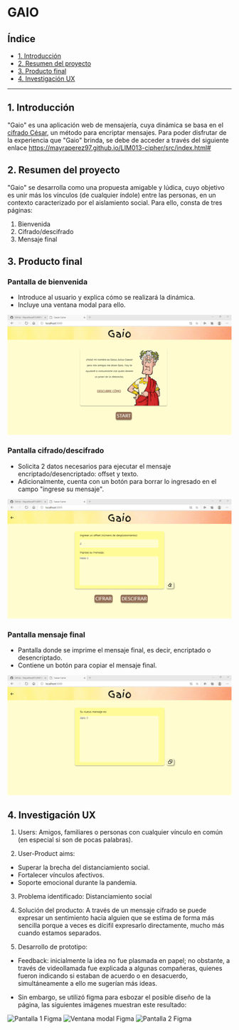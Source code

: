 # GAIO

## Índice

* [1. Introducción](#1-introducción)
* [2. Resumen del proyecto](#2-resumen-del-proyecto)
* [3. Producto final](#3-producto-final)
* [4. Investigación UX](#4-investigación-ux)

***

## 1. Introducción

"Gaio" es una aplicación web de mensajería, cuya dinámica se basa en el [cifrado César](https://en.wikipedia.org/wiki/Caesar_cipher), un método para encriptar mensajes. Para poder disfrutar de la experiencia que "Gaio" brinda, se debe de acceder a través del siguiente enlace https://mayraperez97.github.io/LIM013-cipher/src/index.html#

## 2. Resumen del proyecto
"Gaio" se desarrolla como una propuesta amigable y lúdica, cuyo objetivo es unir más los vínculos (de cualquier índole) entre las personas, en un contexto caracterizado por el aislamiento social. Para ello, consta de tres páginas:

1. Bienvenida
2. Cifrado/descifrado
3. Mensaje final

## 3. Producto final

### Pantalla de bienvenida

* Introduce al usuario y explica cómo se realizará la dinámica.
* Incluye una ventana modal para ello.

![Pantalla 1](src/img/S1.png)

### Pantalla cifrado/descifrado

* Solicita 2 datos necesarios para ejecutar el mensaje encriptado/desencriptado: offset y texto.
* Adicionalmente, cuenta con un botón para borrar lo ingresado en el campo "ingrese su mensaje".

![Pantalla 2](src/img/S2.png)

### Pantalla mensaje final

* Pantalla donde se imprime el mensaje final, es decir, encriptado o desencriptado.
* Contiene un botón para copiar el mensaje final.

![Pantalla 3](src/img/S3.png)

## 4. Investigación UX

1. Users: 
Amigos, familiares o personas con cualquier vínculo en común (en especial si son de pocas palabras).

2. User-Product aims:
* Superar la brecha del distanciamiento social.
* Fortalecer vínculos afectivos.
* Soporte emocional durante la pandemia.

3. Problema identificado:
Distanciamiento social

4. Solución del producto:
A través de un mensaje cifrado se puede expresar un sentimiento hacia alguien que se estima de forma más sencilla porque a veces es dícifil expresarlo directamente, mucho más cuando estamos separados.

5. Desarrollo de prototipo:
* Feedback: inicialmente la idea no fue plasmada en papel; no obstante, a través de videollamada fue explicada a algunas compañeras, quienes fueron indicando si estaban de acuerdo o en desacuerdo, simultáneamente a ello me sugerían más ideas.

* Sin embargo, se utilizó figma para esbozar el posible diseño de la página, las siguientes imágenes muestran este resultado:

![Pantalla 1 Figma](img/Screen1.jpg)
![Ventana modal Figma](img/Overlay.jpg)
![Pantalla 2 Figma](img/Screen2.jpg)
